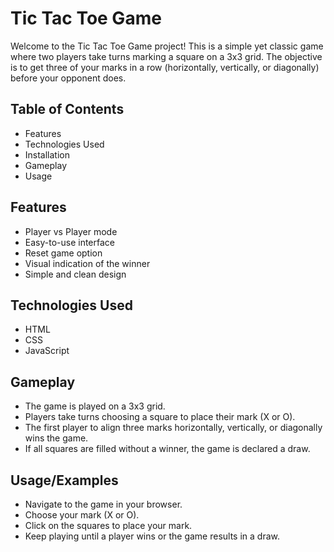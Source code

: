 
# Tic Tac Toe Game

Welcome to the Tic Tac Toe Game project! This is a simple yet classic game where two players take turns marking a square on a 3x3 grid. The objective is to get three of your marks in a row (horizontally, vertically, or diagonally) before your opponent does.


## Table of Contents

- Features
- Technologies Used
- Installation
- Gameplay
- Usage
## Features

- Player vs Player mode
- Easy-to-use interface
- Reset game option
- Visual indication of the winner
- Simple and clean design


## Technologies Used

- HTML
- CSS
- JavaScript
## Gameplay

- The game is played on a 3x3 grid.
- Players take turns choosing a square to place their mark (X or O).
- The first player to align three marks horizontally, vertically, or diagonally wins the game.
- If all squares are filled without a winner, the game is declared a draw.
## Usage/Examples

- Navigate to the game in your browser.
- Choose your mark (X or O).
- Click on the squares to place your mark.
- Keep playing until a player wins or the game results in a draw.


